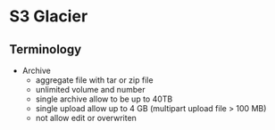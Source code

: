 # S3 Glacier
## Terminology
* Archive
  * aggregate file with tar or zip file
  * unlimited volume and number
  * single archive allow to be up to 40TB
  * single upload allow up to 4 GB (multipart upload file > 100 MB)
  * not allow edit or overwriten